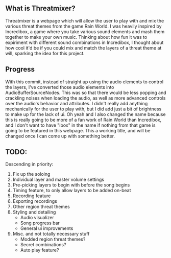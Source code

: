 ## What is Threatmixer?

Threatmixer is a webpage which will allow the user to play with and mix the various threat themes from the game Rain World. I was heavily inspired by Incredibox, a game where you take various sound elements and mash them together to make your own music. Thinking about how fun it was to expiriment with different sound combinations in Incredibox, I thought about how cool it'd be if you could mix and match the layers of a threat theme at will, sparking the idea for this project.

## Progress

With this commit, instead of straight up using the audio elements to control the layers, I've converted those audio elements into AudioBufferSourceNodes. This was so that there would be less popping and crackling noises when loading the audio, as well as more advanced controls over the audio's behavior and attributes. I didn't really add anything mechanically for the user to play with, but I did add just a bit of brightness to make up for the lack of ui. Oh yeah and I also changed the name because this is really going to be more of a fan work of Rain World than Incredibox, and I don't want to have "ibox" in the name if nothing from that game is going to be featured in this webpage. This a working title, and will be changed once I can come up with something better.

## TODO:

Descending in priority:

1. Fix up the soloing
2. Individual layer and master volume settings
3. Pre-picking layers to begin with before the song begins
4. Timing feature, to only allow layers to be added on-beat
5. Recording feature
6. Exporting recordings
7. Other region threat themes
8. Styling and detailing
    - Audio visualizer
    - Song progress bar
    - General ui improvements
9. Misc. and not totally necessary stuff
    - Modded region threat themes?
    - Secret combinations?
    - Auto play feature?